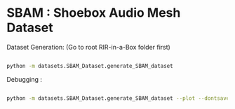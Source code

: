 # SBAM : Shoebox Audio Mesh Dataset

Dataset Generation: (Go to root RIR-in-a-Box folder first)

```bash

python -m datasets.SBAM_Dataset.generate_SBAM_dataset

```

Debugging :

```bash

python -m datasets.SBAM_Dataset.generate_SBAM_dataset --plot --dontsave

```
